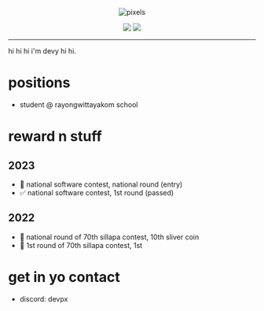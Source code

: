 <div align="center">
  
  ![pixels](https://user-images.githubusercontent.com/60780448/228856675-a173603d-a5df-4dfd-91c1-9b691c53b423.gif)

  <a href="https://devpixels.xyz/"><img src="https://user-images.githubusercontent.com/60780448/227756393-40cc7585-def3-4563-80e1-7eb179507a9f.png"></a>
  <a href="https://www.youtube.com/@devpx"><img src="https://user-images.githubusercontent.com/60780448/227756391-67804464-a8c7-4e53-8689-eb23d84c2500.png"></a>
  
 </div align="center">
 
 <hr>

hi hi hi i'm devy hi hi.

# positions
- student @ rayongwittayakom school

# reward n stuff
## 2023
- 🙌 national software contest, national round (entry)
- ✅ national software contest, 1st round (passed)
## 2022
- 🥈 national round of 70th sillapa contest, 10th sliver coin
- 🥇 1st round of 70th sillapa contest, 1st

# get in yo contact
- discord: devpx
